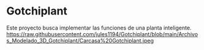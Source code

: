 # Gotchiplant
Este proyecto busca implementar las funciones de una planta inteligente.
https://raw.githubusercontent.com/jules1194/Gotchiplant/blob/main/Archivos_Modelado_3D_Gotchiplant/Carcasa%20Gotchiplant.jpeg
